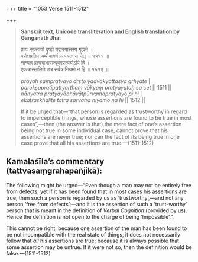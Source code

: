 +++
title = "1053 Verse 1511-1512"

+++
> **Sanskrit text, Unicode transliteration and English translation by Ganganath Jha:** 
>
> प्रायः संप्रत्ययो दृष्टो यद्वाक्यात्तस्य गृह्यते ।  
> परोक्षप्रतिपत्त्यर्थं वाक्यं प्रत्ययतः स चेत् ॥ १५११ ॥  
> नान्यत्र प्रत्ययाभावात्पूर्वमप्रत्ययोऽपि हि ।  
> एकत्रास्खलिते तत्र सर्वत्र नियमो न हि ॥ १५१२ ॥ 
>
> *prāyaḥ saṃpratyayo dṛṣṭo yadvākyāttasya gṛhyate* \|  
> *parokṣapratipattyarthaṃ vākyaṃ pratyayataḥ sa cet* \|\| 1511 \|\|  
> *nānyatra pratyayābhāvātpūrvamapratyayo'pi hi* \|  
> *ekatrāskhalite tatra sarvatra niyamo na hi* \|\| 1512 \|\| 
>
> If it be urged that—“that person is regarded as trustworthy in regard to imperceptible things, whose assertions are found to be true in most cases”,—then (the answer is that) the mere fact of one’s assertion being not true in some individual case, cannot prove that his assertions are never true; nor can the fact of its being true in one case prove that all his assertions are true.—(1511-1512)



## Kamalaśīla’s commentary (tattvasaṃgrahapañjikā):

The following might be urged—“Even though a man may not be entirely free from defects, yet if it has been found that in most cases his assertions are true, then such a person is regarded by us as ‘trustworthy’,—and not any person ‘free from defects’;—and it is the assertion of such a ‘trust-worthy’ person that is meant in the definition of *Verbal Cognition* (provided by us). Hence the definition is not open to the charge of being ‘Impossible’.”.

This cannot be right; because one assertion of the man has been found to be not incompatible with the real state of things, it does not necessarily follow that *all* his assertions are true; because it is always possible that some assertion may be untrue. If it were not so, then the definition would be false.—(1511-1512)


